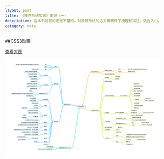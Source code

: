 ```yaml
---
layout: post
title: 《推荐系统实践》笔记（一）
description: 这本书我觉的还是不错的。对推荐系统的方方面面做了梳理和描述，适合入门。我用了一周时间读完，画了几张图。第一部分主要讲述了什么是推荐系统，都有那些应用，以及如何进行测评。
category: note
---
```


##CSS3动画

[查看大图](/images/note/recommended-system-1.png "查看大图")


![](/images/note/recommended-system-1.png "推荐系统（一）")
